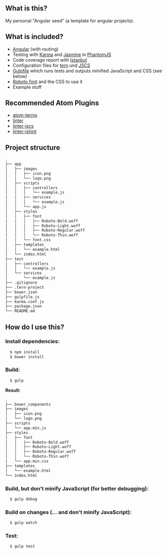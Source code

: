 ## What is this?

My personal "Angular seed" (a template for angular projects).

## What is included?

* [Angular](https://angularjs.org/) (with routing)
* Testing with [Karma](http://karma-runner.github.io/) and [Jasmine](http://jasmine.github.io/) in [PhantomJS](http://phantomjs.org/)
* Code coverage report with [Istanbul](https://gotwarlost.github.io/istanbul/)
* Configuration files for [tern](http://ternjs.net/) und [JSCS](http://jscs.info/)
* [Gulpfile](http://gulpjs.com/) which runs tests and outputs minified JavaScript and CSS (see below)
* [Roboto font](https://www.google.com/fonts/specimen/Roboto) and the CSS to use it
* Example stuff

## Recommended Atom Plugins

* [atom-ternjs](https://atom.io/packages/atom-ternjs)
* [linter](https://atom.io/packages/linter)
* [linter-jscs](https://atom.io/packages/linter-jscs)
* [linter-jshint](https://atom.io/packages/linter-jshint)

## Project structure

```sh
.
├── app
│   ├── images
│   │   ├── icon.png
│   │   └── logo.png
│   ├── scripts
│   │   ├── controllers
│   │   │   └── example.js
│   │   ├── services
│   │   │   └── example.js
│   │   └── app.js
│   ├── styles
│   │   ├── font
│   │   │   ├── Roboto-Bold.woff
│   │   │   ├── Roboto-Light.woff
│   │   │   ├── Roboto-Regular.woff
│   │   │   └── Roboto-Thin.woff
│   │   └── font.css
│   ├── templates
│   │   └── example.html
│   └── index.html
├── test
│   ├── controllers
│   │   └── example.js
│   └── services
│       └── example.js
├── .gitignore
├── .tern-project
├── bower.json
├── gulpfile.js
├── karma.conf.js
├── package.json
└── README.md
```

## How do I use this?

### Install dependencies:
```sh
  $ npm install
  $ bower install
```

### Build:
```sh
  $ gulp
```

**Result:**

```sh
.
├── bower_components
├── images
│   ├── icon.png
│   └── logo.png
├── scripts
│   └── app.min.js
├── styles
│   ├── font
│   │   ├── Roboto-Bold.woff
│   │   ├── Roboto-Light.woff
│   │   ├── Roboto-Regular.woff
│   │   └── Roboto-Thin.woff
│   └── app.min.css
├── templates
│   └── example.html
└── index.html
```

### Build, but don't minify JavaScript (for better debugging):
```sh
  $ gulp debug
```

### Build on changes (... and don't minify JavaScript):
```sh
  $ gulp watch
```

### Test:
```sh
  $ gulp test
```
